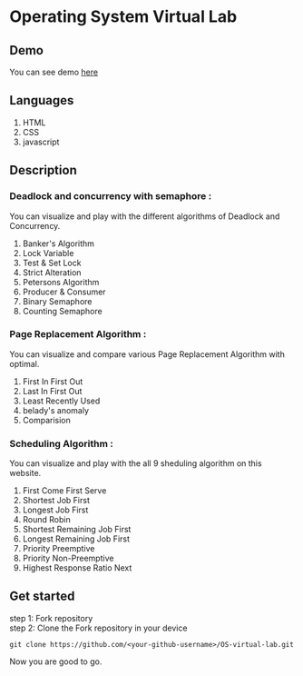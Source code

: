 # Operating System Virtual Lab

## Demo

You can see demo [here](https://naim30.github.io/OS-virtual-lab/.)

## Languages

1. HTML
2. CSS
3. javascript

## Description

### Deadlock and concurrency with semaphore :

You can visualize and play with the different algorithms of Deadlock and Concurrency.

1. Banker's Algorithm
2. Lock Variable
3. Test & Set Lock
4. Strict Alteration
5. Petersons Algorithm
6. Producer & Consumer
7. Binary Semaphore
8. Counting Semaphore


### Page Replacement Algorithm :

You can visualize and compare various Page Replacement Algorithm with optimal.

1. First In First Out
2. Last In First Out
3. Least Recently Used
4. belady's anomaly
5. Comparision

### Scheduling Algorithm :

You can visualize and play with the all 9 sheduling algorithm on this website.

1. First Come First Serve
2. Shortest Job First
3. Longest Job First
4. Round Robin
5. Shortest Remaining Job First
6. Longest Remaining Job First
7. Priority Preemptive
8. Priority Non-Preemptive
9. Highest Response Ratio Next

## Get started

step 1: Fork repository\
step 2: Clone the Fork repository in your device

```terminal
git clone https://github.com/<your-github-username>/OS-virtual-lab.git
```

Now you are good to go.
